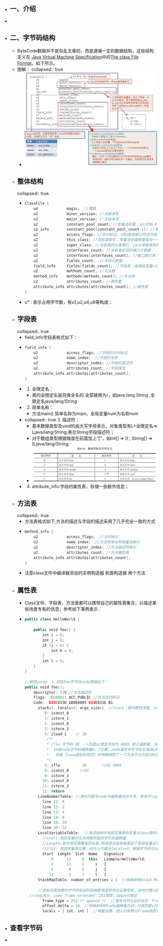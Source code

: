 - ## 一、介绍
-
- ## 二、字节码结构
	- ByteCode数据并不是杂乱无章的，而是遵循一定的数据结构，这些结构定义在 [Java Virtual Machine Specification](https://docs.oracle.com/javase/specs/jvms/se8/html/index.html)中的[The class File Format](https://docs.oracle.com/javase/specs/jvms/se8/html/jvms-4.html)，如下所示。
	- 图解：
	  collapsed:: true
		- ![image.png](../assets/image_1678348533189_0.png)
	- ## 整体结构
	  collapsed:: true
		- ```kotlin
		  ClassFile {
		      u4             magic;  //魔数
		      u2             minor_version; //次版本号
		      u2             major_version; //主版本号
		      u2             constant_pool_count; //常量池容量：从1开始,0：不引用任何一个常量池数据
		      cp_info        constant_pool[constant_pool_count-1]; //常量数据，数据构成有17种，以首位u1表示tag类型
		      u2             access_flags; //访问标记，识别类或接口的访问信息如：ACC_PUBLIC;ACC_ABSTRACT,由于每个标记占用二进制位不同，使用｜表示交集；
		      u2             this_class; //当前类索引：常量池中偏移量指向一个类型为CONSTANT_Class_info的类描述符常量
		      u2             super_class; //当前类的父类索引：java单继承机制
		      u2             interfaces_count; //当前类实现的接口计数器
		      u2             interfaces[interfaces_count]; //接口索引表：常量池中偏移量
		      u2             fields_count;  //字段计数器
		      field_info     fields[fields_count]; //字段表：由类级变量static和实例变量(全局)，不包括局部变量
		      u2             methods_count; //方法数
		      method_info    methods[methods_count]; //方法表
		      u2             attributes_count; //属性数
		      attribute_info attributes[attributes_count]; //属性表
		  }
		  ```
		- u* : 表示占用字节数，有u1,u2,u4,u8等构成；
	- ## 字段表
	  collapsed:: true
		- field_info字段表格式如下：
		- ```java
		  field_info {
		      u2             access_flags; //字段的访问标记
		      u2             name_index;  //字段的名称
		      u2             descriptor_index; //字段的描述符
		      u2             attributes_count; //字段属性
		      attribute_info attributes[attributes_count];
		  }
		  ```
		- 1. 全限定名：
			- 类的全限定名是将类全名的.全部替换为/，如java.lang.String ,全限定名java/lang/String
		- 2. 简单名称：
			- 方法main() 简单名称为main，全局变量num为名称num
		- collapsed:: true
		  3. 描述符：
			- 基本数据类型及void的由大写字母表示，对象类型有L+全限定名=> Ljava/lang/String;表示String字段描述符；
			- 对于数组类型根据维度在前面加上“[”，如int[] => [I ;        String[] => [Ljava/lang/String;
			- ![image.png](../assets/image_1678355972747_0.png)
		- 4. attribute_info:字段的属性表，存储一些额外信息；
	- ## 方法表
	  collapsed:: true
		- 方法表格式如下,方法的描述与字段的描述采用了几乎完全一致的方式
		- ```java
		  method_info {
		      u2             access_flags;  //访问标记
		      u2             name_index;  //方法简单名称常量池索引
		      u2             descriptor_index; //方法描述符索引
		      u2             attributes_count; //方法属性表
		      attribute_info attributes[attributes_count];
		  }
		  ```
		- 注意class文件中编译器添加的实例构造器<init> 和类构造器<clint> 两个方法
	- ## 属性表
		- Class文件、字段表、方法表都可以携带自己的属性表集合，以描述某些场景专有的信息，参考如下事例表示：
		- ```kotlin
		  public class HelloWorld {
		  
		      public void foo() {
		          int i = 0;
		          int j = 0;
		          if (i > 0) {
		              int k = 0;
		          }
		          int l = 0;
		      }
		  }
		  
		  //使用javap -v 获取foo字节码code数据如下：
		  public void foo();
		      descriptor: ()V //方法描述符
		      flags: (0x0001) ACC_PUBLIC //方法访问标记
		      Code:  033C033D 1B9E0005 033E033E B1
		        stack=1, locals=4, args_size=1  //stack：操作数栈深度，locals：局部变量表，args_size：方法参数的个数，包括方法参数、this
		           0: iconst_0
		           1: istore_1
		           2: iconst_0
		           3: istore_2
		           4: iload_1    // 1B
		            /**
		            * ifle 字节码 9E -->后面u2类型字段为 0005 表示偏移量，当前5 + 偏移量 = 10
		            *  10由code字节码偏移量6，7位置，code属性中字节码长度由u4表示，
		            *   但是《Java虚拟机规范》中明确限制了一个方法不允许超过65535条字节码指令，即实际只使用了u2的长度，如果超过这个限制，Javac编译器就会拒绝编译，因此这里使用u2表示跳转字节码偏移量
		            */
		           5: ifle          10       //9E 0005
		           8: iconst_0     //03
		           9: istore_3
		          10: iconst_0
		          11: istore_3
		          12: return
		        LineNumberTable: //源码行数与code中偏移量对应关系，常用于log中输出日志
		          line 11: 0
		          line 12: 2
		          line 13: 4
		          line 14: 8
		          line 18: 10
		          line 20: 12
		        LocalVariableTable:  //描述栈帧中局部变量表的变量与Java源码中定义的变量之间的关系
		          //start:局部变量的生命周期开始的字节码偏移量
		          //Length:其作用范围覆盖的长度,两者结合起来就是这个局部变量在字节码之中的作用域范围
		          //Slot: 局部变量表位置：对应上方最大locals=4，根据字节码可以验证stack最大为1
		          Start  Length  Slot  Name   Signature  
		              0      13     0  this   Lsample/HelloWorld;
		              2      11     1     i   I
		              4       9     2     j   I
		             12       1     3     l   I
		        StackMapTable: number_of_entries = 1  //栈映射帧Stack Map Frame个数：1
		        
		        //虚拟机类加载的字节码验证阶段被新类型检查验证器使用，目的代替以前比较消耗性能的基于数据流分析的类型推导验证器；其中记录的是一个方法中操作数栈与局部变量区的类型在一些特定位置的状态。
		  	//chop减少，same_frame_extended：251相等，append增加
		          frame_type = 253 /* append */  //基本块开头处的状态：frame_type = 251，表示多了2个局部变量，append 增加变量，chop 减少变量
		          offset_delta = 10  //栈映射帧的code偏移量为10,记录的是if跳转语句
		          locals = [ int, int ]  //增量设置，进入时有默认Frame局部变量区:[this],在10位置变量k已经过了作用域局部变量区：[ this, int, int],增量为 locals = [ int, int ]
		  ```
- ## 查看字节码
-